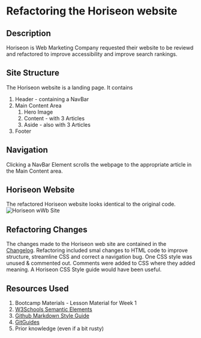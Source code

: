 # Refactoring the Horiseon website

## Description
Horiseon is Web Marketing Company requested their website to be reviewd and refactored to improve accessibility and improve search rankings.

## Site Structure
The Horiseon website is a landing page. It contains
1. Header - containing a NavBar
2. Main Content Area
    1. Hero Image
    2. Content - with 3 Articles
    3. Aside - also with 3 Articles 
3. Footer

## Navigation
Clicking a NavBar Element scrolls the webpage to the appropriate article in the Main Content area. 

## Horiseon Website
The refactored Horiseon website looks identical to the original code. 
![Horiseon wWb Site](websiteImages/horiseonWebSiteIMage.png)

## Refactoring Changes 

The changes made to the Horiseon web site are contained in the [Changelog](./CHANGELOG.md). Refactoring included smal changes to HTML code to improve structure, streamline CSS and correct a navigation bug. One CSS style was unused & commented out. Comments were added to CSS where they added meaning. A Horiseon CSS Style guide would have been useful.  


## Resources Used

1. Bootcamp Materials - Lesson Material for Week 1
2. [W3Schools Semantic Elements][def]
3. [Github Markdown Style Guide][def2]
4. [GitGuides][def3]
5. Prior knowledge (even if a bit rusty)

[def]: https://www.w3schools.com/html/html5_semantic_elements.asp
[def2]: https://google.github.io/styleguide/docguide/style.html
[def3]: https://github.com/git-guides